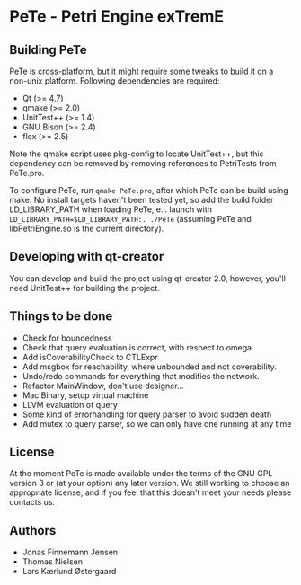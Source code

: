 PeTe - Petri Engine exTremE
===========================

Building PeTe
-------------
PeTe is cross-platform, but it might require some tweaks to build it on a
non-unix platform. Following dependencies are required:

  * Qt (>= 4.7)
  * qmake (>= 2.0)
  * UnitTest++ (>= 1.4)
  * GNU Bison (>= 2.4)
  * flex (>= 2.5)

Note the qmake script uses pkg-config to locate UnitTest++, but this dependency
can be removed by removing references to PetriTests from PeTe.pro.

To configure PeTe, run `qmake PeTe.pro`, after which PeTe can be build using make.
No install targets haven't been tested yet, so add the build folder LD_LIBRARY_PATH
when loading PeTe, e.i. launch with `LD_LIBRARY_PATH=$LD_LIBRARY_PATH:. ./PeTe`
(assuming PeTe and libPetriEngine.so is the current directory).

Developing with qt-creator
--------------------------
You can develop and build the project using qt-creator 2.0, however, you'll need UnitTest++
for building the project.

Things to be done
-----------------
  * Check for boundedness
  * Check that query evaluation is correct, with respect to omega
  * Add isCoverabilityCheck to CTLExpr
  * Add msgbox for reachability, where unbounded and not coverability.
  * Undo/redo commands for everything that modifies the network.
  * Refactor MainWindow, don't use designer...
  * Mac Binary, setup virtual machine
  * LLVM evaluation of query
  * Some kind of errorhandling for query parser to avoid sudden death
  * Add mutex to query parser, so we can only have one running at any time


License
-------
At the moment PeTe is made available under the terms of the GNU GPL version 3 or (at your option) any later version. We still working to choose an appropriate license, and if you feel that this doesn't meet your needs please contacts us.

Authors
-------
  * Jonas Finnemann Jensen
  * Thomas Nielsen
  * Lars Kærlund Østergaard

